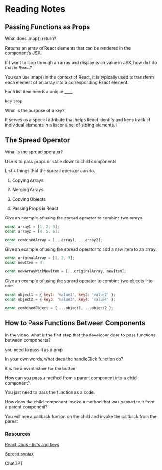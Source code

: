 # Reading Notes

## Passing Functions as Props

What does .map() return?

Returns an array of React elements that can be rendered in the component's JSX.

If I want to loop through an array and display each value in JSX, how do I do that in React?

You can use .map() in the context of React, it is typically used to transform each element of an array into a corresponding React element.

Each list item needs a unique ____.

key prop

What is the purpose of a key?

It serves as a special attribute that helps React identify and keep track of individual elements in a list or a set of sibling elements. I

## The Spread Operator

What is the spread operator?

Use is to pass props or state down to child components

List 4 things that the spread operator can do.

1. Copying Arrays

2. Merging Arrays

3. Copying Objects:

4. Passing Props in React

Give an example of using the spread operator to combine two arrays.

```javascript
const array1 = [1, 2, 3];
const array2 = [4, 5, 6];

const combinedArray = [...array1, ...array2];

```

Give an example of using the spread operator to add a new item to an array.

```javascript
const originalArray = [1, 2, 3];
const newItem = 4;

const newArrayWithNewItem = [...originalArray, newItem];


```

Give an example of using the spread operator to combine two objects into one.

```javascript
const object1 = { key1: 'value1', key2: 'value2' };
const object2 = { key3: 'value3', key4: 'value4' };

const combinedObject = { ...object1, ...object2 };

```

## How to Pass Functions Between Components

In the video, what is the first step that the developer does to pass functions between components?

you need to pass it as a prop

In your own words, what does the handleClick function do?

it is lke a eventlistner for the button

How can you pass a method from a parent component into a child component?

You just need to pass the function as a code.

How does the child component invoke a method that was passed to it from a parent component?

You will nee a callback funtion on the child and invoke the callback from the parent

### Resources

[React Docs - lists and keys](https://canvas.instructure.com/courses/8071521/discussion_topics/20114872?module_item_id=96643319)

[Spread syntax](https://developer.mozilla.org/en-US/docs/Web/JavaScript/Reference/Operators/Spread_syntax)

ChatGPT
